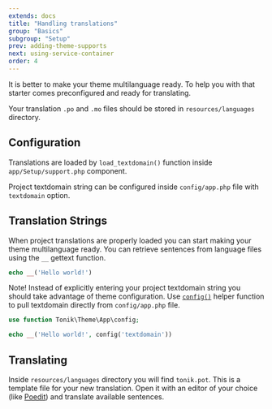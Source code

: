 ```yaml
---
extends: docs
title: "Handling translations"
group: "Basics"
subgroup: "Setup"
prev: adding-theme-supports
next: using-service-container
order: 4
---
```


It is better to make your theme multilanguage ready. To help you with that starter comes preconfigured and ready for translating.

Your translation `.po` and `.mo` files should be stored in `resources/languages` directory.

## Configuration

Translations are loaded by `load_textdomain()` function inside `app/Setup/support.php` component.

Project textdomain string can be configured inside `config/app.php` file with `textdomain` option.

## Translation Strings

When project translations are properly loaded you can start making your theme multilanguage ready. You can retrieve sentences from language files using the `__` gettext function.

```php
echo __('Hello world!')
```

Note! Instead of explicitly entering your project textdomain string you should take advantage of theme configuration. Use [`config()`]() helper function to pull textdomain directly from `config/app.php` file.

```php
use function Tonik\Theme\App\config;

echo __('Hello world!', config('textdomain'))
```

## Translating

Inside `resources/languages` directory you will find `tonik.pot`. This is a template file for your new translation. Open it with an editor of your choice (like [Poedit](https://poedit.net/)) and translate available sentences.
